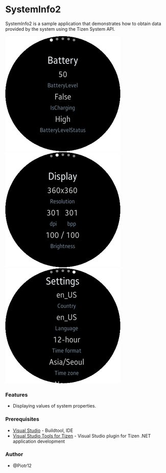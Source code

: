 # SystemInfo2

SystemInfo2 is a sample application that demonstrates how to obtain data provided by the system using the Tizen System API.

![SystemInfo01](./Screenshots/system_info_01.png)
![SystemInfo02](./Screenshots/system_info_02.png)
![SystemInfo03](./Screenshots/system_info_03.png)

### Features
* Displaying values of system properties.

### Prerequisites
* [Visual Studio](https://www.visualstudio.com/) - Buildtool, IDE
* [Visual Studio Tools for Tizen](https://docs.tizen.org/application/vstools/install) - Visual Studio plugin for Tizen .NET application development

### Author
* @Piotr12
